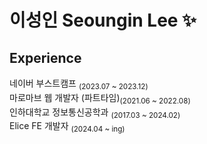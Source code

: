 # 이성인 Seoungin Lee ✨

## Experience
네이버 부스트캠프 <sub>(2023.07 ~ 2023.12)</sub>   
마로마브 웹 개발자 (파트타임)<sub>(2021.06 ~ 2022.08)</sub>    
인하대학교 정보통신공학과 <sub>(2017.03 ~ 2024.02)</sub>  
Elice FE 개발자 <sub>(2024.04 ~ ing)</sub>  
